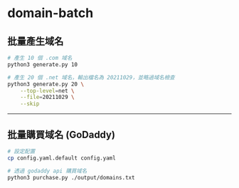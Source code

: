 # domain-batch

## 批量產生域名
```sh
# 產生 10 個 .com 域名
python3 generate.py 10

# 產生 20 個 .net 域名，輸出檔名為 20211029，並略過域名檢查
python3 generate.py 20 \
    --top-level=net \
    --file=20211029 \
    --skip
```

---

## 批量購買域名 (GoDaddy)
```sh
# 設定配置
cp config.yaml.default config.yaml

# 透過 godaddy api 購買域名
python3 purchase.py ./output/domains.txt
```
